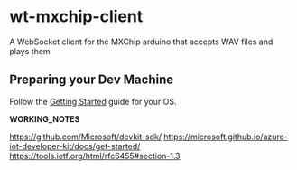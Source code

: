 # wt-mxchip-client
A WebSocket client for the MXChip arduino that accepts WAV files and plays them

## Preparing your Dev Machine

Follow the [Getting Started](https://docs.microsoft.com/en-us/azure/iot-hub/iot-hub-arduino-iot-devkit-az3166-get-started) guide for your OS.

__WORKING_NOTES__

https://github.com/Microsoft/devkit-sdk/
https://microsoft.github.io/azure-iot-developer-kit/docs/get-started/
https://tools.ietf.org/html/rfc6455#section-1.3